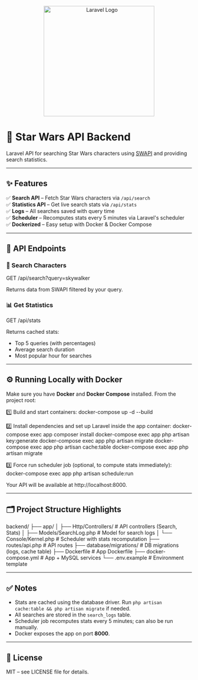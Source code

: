 <p align="center">
  <img src="https://raw.githubusercontent.com/laravel/art/master/logo-lockup/5%20SVG/2%20CMYK/1%20Full%20Color/laravel-logolockup-cmyk-red.svg" width="300" alt="Laravel Logo">
</p>

# 🌌 Star Wars API Backend

Laravel API for searching Star Wars characters using [SWAPI](https://swapi.tech) and providing search statistics.

---

## ✨ Features

✅ **Search API** – Fetch Star Wars characters via `/api/search`  
✅ **Statistics API** – Get live search stats via `/api/stats`  
✅ **Logs** – All searches saved with query time  
✅ **Scheduler** – Recomputes stats every 5 minutes via Laravel's scheduler  
✅ **Dockerized** – Easy setup with Docker & Docker Compose

---

## 🔗 API Endpoints

### 🔎 Search Characters

GET /api/search?query=skywalker

Returns data from SWAPI filtered by your query.

### 📊 Get Statistics

GET /api/stats

Returns cached stats:
- Top 5 queries (with percentages)
- Average search duration
- Most popular hour for searches

---

## ⚙️ Running Locally with Docker

Make sure you have **Docker** and **Docker Compose** installed. From the project root:

1️⃣ Build and start containers:
docker-compose up -d --build

2️⃣ Install dependencies and set up Laravel inside the app container:
docker-compose exec app composer install
docker-compose exec app php artisan key:generate
docker-compose exec app php artisan migrate
docker-compose exec app php artisan cache:table
docker-compose exec app php artisan migrate

3️⃣ Force run scheduler job (optional, to compute stats immediately):
docker-compose exec app php artisan schedule:run

Your API will be available at http://localhost:8000.

---

## 🗂️ Project Structure Highlights

backend/
├── app/
│   ├── Http/Controllers/        # API controllers (Search, Stats)
│   ├── Models/SearchLog.php     # Model for search logs
│   └── Console/Kernel.php       # Scheduler with stats recomputation
├── routes/api.php               # API routes
├── database/migrations/         # DB migrations (logs, cache table)
├── Dockerfile                   # App Dockerfile
├── docker-compose.yml           # App + MySQL services
└── .env.example                 # Environment template

---

## ✅ Notes

- Stats are cached using the database driver. Run `php artisan cache:table && php artisan migrate` if needed.
- All searches are stored in the `search_logs` table.
- Scheduler job recomputes stats every 5 minutes; can also be run manually.
- Docker exposes the app on port **8000**.

---

## 📄 License

MIT – see LICENSE file for details.
